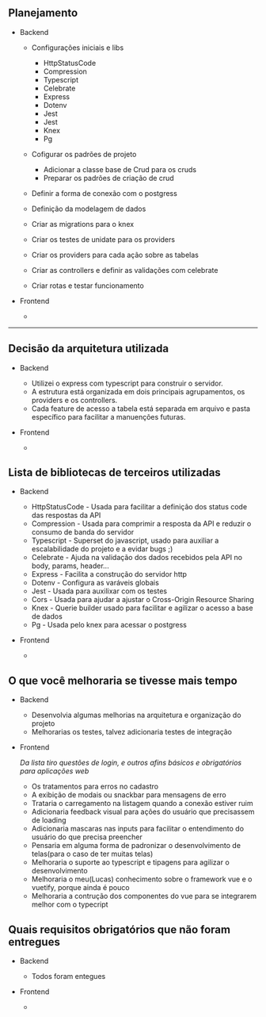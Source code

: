 
## Planejamento

* Backend
    * Configurações iniciais e libs

        * HttpStatusCode
        * Compression
        * Typescript
        * Celebrate
        * Express
        * Dotenv
        * Jest
        * Jest
        * Knex
        * Pg

    * Cofigurar os padrões de projeto
      
        * Adicionar a classe base de Crud para os cruds
        * Preparar os padrões de criação de crud
    
    * Definir a forma de conexão com o postgress
    * Definição da modelagem de dados
    * Criar as migrations para o knex
    * Criar os testes de unidate para os providers
    * Criar os providers para cada ação sobre as tabelas
    * Criar as controllers e definir as validações com celebrate
    * Criar rotas e testar funcionamento 


*  Frontend

    * 


---

## Decisão da arquitetura utilizada

* Backend
    * Utilizei o express com typescript para construir o servidor.
    * A estrutura está organizada em dois principais agrupamentos, os providers e os controllers.
    * Cada feature de acesso a tabela está separada em arquivo e pasta específico para facilitar a manuenções futuras.

* Frontend

    * 



## Lista de bibliotecas de terceiros utilizadas

* Backend
    * HttpStatusCode - Usada para facilitar a definição dos status code das respostas da API
    * Compression - Usada para comprimir a resposta da API e reduzir o consumo de banda do servidor
    * Typescript - Superset do javascript, usado para auxiliar a escalabilidade do projeto e a evidar bugs ;)
    * Celebrate - Ajuda na validação dos dados recebidos pela API no body, params, header...
    * Express - Facilita a construção do servidor http
    * Dotenv - Configura as varáveis globais
    * Jest - Usada para auxilixar com os testes
    * Cors - Usada para ajudar a ajustar o Cross-Origin Resource Sharing
    * Knex - Querie builder usado para facilitar e agilizar o acesso a base de dados
    * Pg - Usada pelo knex para acessar o postgress

* Frontend

    * 



## O que você melhoraria se tivesse mais tempo

* Backend
    * Desenvolvia algumas melhorias na arquitetura e organização do projeto
    * Melhorarias os testes, talvez adicionaria testes de integração

* Frontend

    *Da lista tiro questões de login, e outros afins básicos e obrigatórios para aplicações web*
    * Os tratamentos para erros no cadastro
    * A exibição de modais ou snackbar para mensagens de erro
    * Trataria o carregamento na listagem quando a conexão estiver ruim
    * Adicionaria feedback visual para ações do usuário que precisassem de loading
    * Adicionaria mascaras nas inputs para facilitar o entendimento do usuário do que precisa preencher
    * Pensaria em alguma forma de padronizar o desenvolvimento de telas(para o caso de ter muitas telas)
    * Melhoraria o suporte ao typescript e tipagens para agilizar o desenvolvimento
    * Melhoraria o meu(Lucas) conhecimento sobre o framework vue e o vuetify, porque ainda é pouco
    * Melhoraria a contrução dos componentes do vue para se integrarem melhor com o typecript

## Quais requisitos obrigatórios que não foram entregues

* Backend
    * Todos foram entegues

* Frontend

    * 


 
